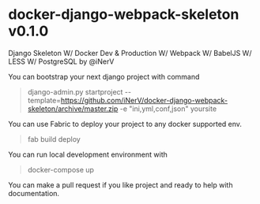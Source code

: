 # docker-django-webpack-skeleton v0.1.0
Django Skeleton W/ Docker Dev & Production W/ Webpack W/ BabelJS W/ LESS W/ PostgreSQL by @iNerV

You can bootstrap your next django project with command

> django-admin.py startproject --template=https://github.com/iNerV/docker-django-webpack-skeleton/archive/master.zip -e "ini,yml,conf,json" yoursite

You can use Fabric to deploy your project to any docker supported env.

> fab build deploy

You can run local development environment with 

> docker-compose up

You can make a pull request if you like project and ready to help with documentation.